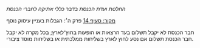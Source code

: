 *החלטת ועדת הכנסת בדבר כללי אתיקה לחברי הכנסת*

[מקור: סעיף 14](https://he.wikisource.org/wiki/%D7%9B%D7%9C%D7%9C%D7%99_%D7%90%D7%AA%D7%99%D7%A7%D7%94_%D7%9C%D7%97%D7%91%D7%A8%D7%99_%D7%94%D7%9B%D7%A0%D7%A1%D7%AA#%D7%A4%D7%A8%D7%A7_%D7%96#סעיף_14)
פרק ה׳: הגבלות בעניין עיסוק נוסף

חבר הכנסת לא יקבל תשלום בעד הרצאות או הופעות בחוץ־לארץ; בכל מקרה לא יקבל חבר הכנסת תשלום אם נסע לחוץ לארץ בשליחות ממלכתית או בשליחות מוסד ציבורי.